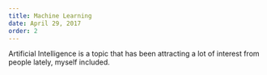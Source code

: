 ```yaml
---
title: Machine Learning
date: April 29, 2017
order: 2
---
```


Artificial Intelligence is a topic that has been attracting a lot of interest from people lately, myself included. 
